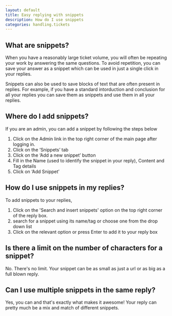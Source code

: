 ```yaml
---
layout: default
title: Easy replying with snippets
description: How do I use snippets
categories: handling.tickets
---
```


What are snippets?
----------------------------------

When you have a reasonably large ticket volume, you will often be
repeating your work by answering the same questions. To avoid repetition, you can save your answer as a snippet which can be used in just a single click in your replies. 

Snippets can also be used to save blocks of text that are often present in replies. For example, if you have a standard intorduction and conclusion for all your replies you can save them as snippets and use them in all your replies.


Where do I add snippets?
-------------------------------

If you are an admin, you can add a snippet by following the steps below


1. Click on the Admin link in the top right corner of the main page after logging in.
2. Click on the ‘Snippets’ tab
3. Click on the ‘Add a new snippet’ button
4. Fill in the Name (used to identify the snippet in your reply), Content and Tag details
5. Click on ‘Add Snippet’


How do I use snippets in my replies?
---------------------------------------------------------

To add snippets to your replies,

1. Click on the 'Search and insert snippets' option on the top right corner of the reply box.
2. search for a snippet using its name/tag or choose one from the drop down list
3. Click on the relevant option or press Enter to add it to your reply box

Is there a limit on the number of characters for a snippet?
-----------------------------------------------------------

No. There's no limit. Your snippet can be as small as just a url or as
big as a full blown reply.


Can I use multiple snippets in the same reply?
----------------------------------------------

Yes, you can and that's exactly what makes it awesome! Your reply can
pretty much be a mix and match of different snippets.
